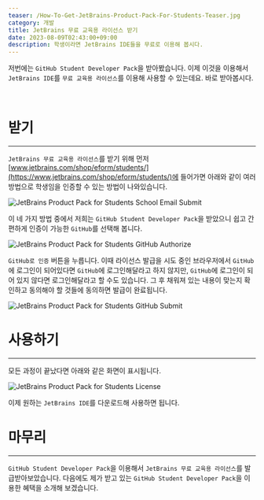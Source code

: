 ```yaml
---
teaser: /How-To-Get-JetBrains-Product-Pack-For-Students-Teaser.jpg
category: 개발
title: JetBrains 무료 교육용 라이선스 받기
date: 2023-08-09T02:43:00+09:00
description: 학생이라면 JetBrains IDE들을 무료로 이용해 봅시다.
---
```


저번에는 `GitHub Student Developer Pack`을 받아봤습니다. 이제 이것을 이용해서 `JetBrains IDE`를 `무료 교육용 라이선스`를 이용해 사용할 수 있는데요. 바로 받아봅시다.

<br />

# 받기

---

`JetBrains 무료 교육용 라이선스`를 받기 위해 먼저 [www.jetbrains.com/shop/eform/students/](https://www.jetbrains.com/shop/eform/students/)에 들어가면 아래와 같이 여러 방법으로 학생임을 인증할 수 있는 방법이 나와있습니다.

![JetBrains Product Pack for Students School Email Submit](/How-To-Get-JetBrains-Product-Pack-For-Students-School-Email-Submit.png)

이 네 가지 방법 중에서 저희는 `GitHub Student Developer Pack`을 받았으니 쉽고 간편하게 인증이 가능한 `GitHub`를 선택해 봅니다.

![JetBrains Product Pack for Students GitHub Authorize](/How-To-Get-JetBrains-Product-Pack-For-Students-GitHub-Authorize.png)

`GitHub로 인증` 버튼을 누릅니다. 이때 라이선스 발급을 시도 중인 브라우저에서 `GitHub`에 로그인이 되어있다면 `GitHub`에 로그인해달라고 하지 않지만, `GitHub`에 로그인이 되어 있지 않다면 로그인해달라고 할 수도 있습니다. 그 후 채워져 있는 내용이 맞는지 확인하고 동의해야 할 것들에 동의하면 발급이 완료됩니다.

![JetBrains Product Pack for Students GitHub Submit](/How-To-Get-JetBrains-Product-Pack-For-Students-GitHub-Submit.png)

# 사용하기

---

모든 과정이 끝났다면 아래와 같은 화면이 표시됩니다.

![JetBrains Product Pack for Students License](/How-To-Get-JetBrains-Product-Pack-For-Students-Licence.png)

이제 원하는 `JetBrains IDE`를 다운로드해 사용하면 됩니다.

# 마무리

---

`GitHub Student Developer Pack`을 이용해서 `JetBrains 무료 교육용 라이선스`를 발급받아보았습니다. 다음에도 제가 받고 있는 `GitHub Student Developer Pack`을 이용한 혜택을 소개해 보겠습니다.